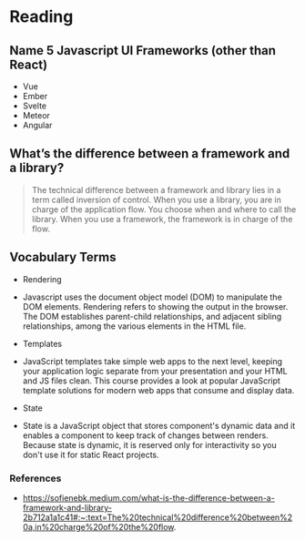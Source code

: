 # Reading 

## Name 5 Javascript UI Frameworks (other than React)

- Vue
- Ember
- Svelte
- Meteor
- Angular

## What’s the difference between a framework and a library?
> The technical difference between a framework and library lies in a term called inversion of control. When you use a library, you are in charge of the application flow. You choose when and where to call the library. When you use a framework, the framework is in charge of the flow.

## Vocabulary Terms

- Rendering
* Javascript uses the document object model (DOM) to manipulate the DOM elements. Rendering refers to showing the output in the browser. The DOM establishes parent-child relationships, and adjacent sibling relationships, among the various elements in the HTML file.

- Templates
* JavaScript templates take simple web apps to the next level, keeping your application logic separate from your presentation and your HTML and JS files clean. This course provides a look at popular JavaScript template solutions for modern web apps that consume and display data.

- State
* State is a JavaScript object that stores component's dynamic data and it enables a component to keep track of changes between renders. Because state is dynamic, it is reserved only for interactivity so you don't use it for static React projects.




### References

- https://sofienebk.medium.com/what-is-the-difference-between-a-framework-and-library-2b712a1a1c41#:~:text=The%20technical%20difference%20between%20a,in%20charge%20of%20the%20flow.
